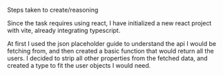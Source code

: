 Steps taken to create/reasoning

Since the task requires using react, I have initialized a new react project with vite, already integrating typescript.

At first I used the json placeholder guide to understand the api I would be fetching from, and then created a basic function that would return all the users. I decided to strip all other properties from the fetched data, and created a type to fit the user objects I would need.

